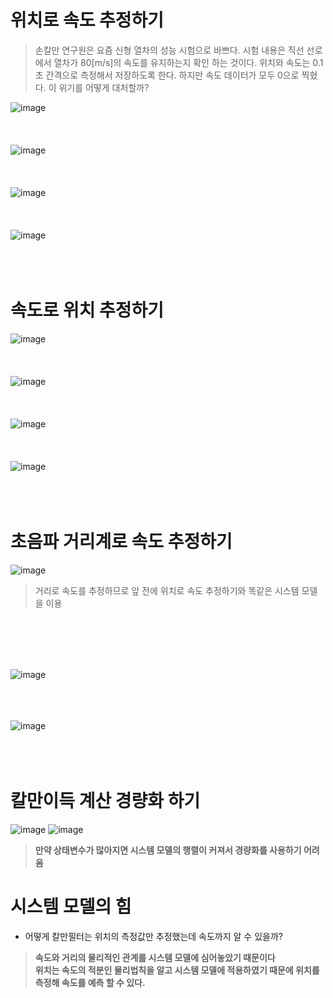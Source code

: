 # 위치로 속도 추정하기
> 손칼만 연구원은 요즘 신형 열차의 성능 시험으로 바쁘다. 시험 내용은 직선 선로에서 열차가 80[m/s]의 속도를 유지하는지 확인 하는 것이다. 위치와 속도는 0.1초   간격으로 측정해서 저장하도록 한다. 하지만 속도 데이터가 모두 0으로 찍혔다. 이 위기를 어떻게 대처할까?

![image](https://user-images.githubusercontent.com/107944370/229677211-8546740d-1ed0-4d9a-a16b-7f1016fa4820.png)
<br>
<br>
<br>
<br>
![image](https://user-images.githubusercontent.com/107944370/229661398-deeac49d-abe1-4181-845a-1dbeecc2b4db.png)
<br>
<br>
<br>
<br>
![image](https://user-images.githubusercontent.com/107944370/229661452-7960f1ea-eed4-484c-8fee-6c48bbf805d4.png)
<br>
<br>
<br>
<br>
![image](https://user-images.githubusercontent.com/107944370/229661472-63814460-3b07-4113-b8d0-18e8412701e6.png)
<br>
<br>
<br>
<br>
# 속도로 위치 추정하기
![image](https://user-images.githubusercontent.com/107944370/229674140-3d06aae0-9362-4214-b2ea-f91ae8fc4a72.png)
<br>
<br>
<br>
<br>
![image](https://user-images.githubusercontent.com/107944370/229674169-9e4cb753-3dde-40a5-9b1d-30a997af9486.png)
<br>
<br>
<br>
<br>
![image](https://user-images.githubusercontent.com/107944370/229674214-58e46fb7-41af-45bc-8fe3-1f8d57d7b9fb.png)
<br>
<br>
<br>
<br>
![image](https://user-images.githubusercontent.com/107944370/229674233-9e43cfcd-1d37-4179-9139-44b400f1d6a9.png)
<br>
<br>
<br>
<br>
# 초음파 거리계로 속도 추정하기
![image](https://user-images.githubusercontent.com/107944370/229674336-9cc0d400-609c-4900-8b3d-bf2644f2bea9.png)
> 거리로 속도를 추정하므로 앞 전에 위치로 속도 추정하기와 똑같은 시스템 모델을 이용
<br>
<br>
<br>
<br>

![image](https://user-images.githubusercontent.com/107944370/229674394-3159e1c4-47e1-463f-8464-9267a07ff9d6.png)
<br>
<br>
<br>
<br>

![image](https://user-images.githubusercontent.com/107944370/229674410-755403f3-26e9-417c-9731-c8f50976f93b.png)
<br>
<br>
<br>
<br>


# 칼만이득 계산 경량화 하기
![image](https://user-images.githubusercontent.com/107944370/229676599-373576fa-1514-4927-80ad-eaf5ed8cdf8f.png)
![image](https://user-images.githubusercontent.com/107944370/229676612-60af38db-2009-44fe-9cd4-8982ce7f5cb2.png)
> __만약 상태변수가 많아지면 시스템 모델의 행렬이 커져서 경량화를 사용하기 어려움__

# 시스템 모델의 힘
- 어떻게 칼만필터는 위치의 측정값만 추정했는데 속도까지 알 수 있을까?
> __속도와 거리의 물리적인 관계를 시스템 모델에 심어놓았기 때문이다__
> <br> __위치는 속도의 적분인 물리법칙을 알고 시스템 모델에 적용하였기 때문에 위치를 측정해 속도를 예측 할 수 있다.__ 



